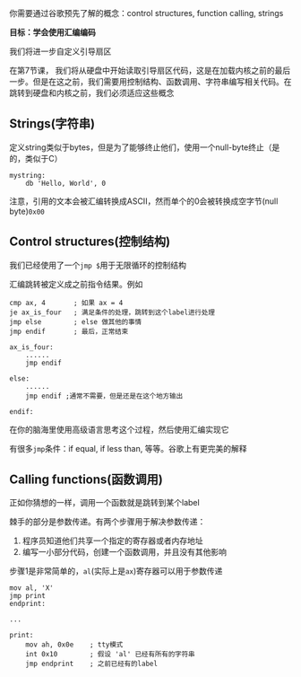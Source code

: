 你需要通过谷歌预先了解的概念：control structures, function calling, strings

**目标：学会使用汇编编码**

我们将进一步自定义引导扇区

在第7节课， 我们将从硬盘中开始读取引导扇区代码，这是在加载内核之前的最后一步。但是在这之前，我们需要用控制结构、函数调用、字符串编写相关代码。在跳转到硬盘和内核之前，我们必须适应这些概念

Strings(字符串)
---------
定义string类似于bytes，但是为了能够终止他们，使用一个null-byte终止（是的，类似于C）

```armnasm
mystring:
    db 'Hello, World', 0
```

注意，引用的文本会被汇编转换成ASCII，然而单个的0会被转换成空字节(null byte)`0x00`

Control structures(控制结构)
--------
我们已经使用了一个`jmp $`用于无限循环的控制结构

汇编跳转被定义成之前指令结果。例如

```armnasm
cmp ax, 4       ; 如果 ax = 4
je ax_is_four   ; 满足条件的处理，跳转到这个label进行处理
jmp else        ; else 做其他的事情
jmp endif       ; 最后，正常结束

ax_is_four:
    ......
    jmp endif

else:
    ......
    jmp endif ;通常不需要，但是还是在这个地方输出

endif:
```
在你的脑海里使用高级语言思考这个过程，然后使用汇编实现它

有很多`jmp`条件：if equal, if less than, 等等。谷歌上有更完美的解释

Calling functions(函数调用)
--------
正如你猜想的一样，调用一个函数就是跳转到某个label

棘手的部分是参数传递。有两个步骤用于解决参数传递：
1. 程序员知道他们共享一个指定的寄存器或者内存地址
2. 编写一小部分代码，创建一个函数调用，并且没有其他影响

步骤1是非常简单的，`al`(实际上是`ax`)寄存器可以用于参数传递

```armnasm
mov al, 'X'
jmp print
endprint:

...

print:
    mov ah, 0x0e    ; tty模式
    int 0x10        ; 假设 'al' 已经有所有的字符串
    jmp endprint    ; 之前已经有的label
```

